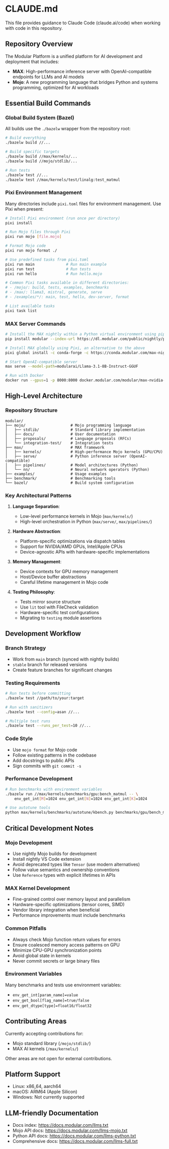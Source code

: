 # CLAUDE.md

This file provides guidance to Claude Code (claude.ai/code) when working with
code in this repository.

## Repository Overview

The Modular Platform is a unified platform for AI development and deployment
that includes:

- **MAX**: High-performance inference server with OpenAI-compatible endpoints
for LLMs and AI models
- **Mojo**: A new programming language that bridges Python and systems
programming, optimized for AI workloads

## Essential Build Commands

### Global Build System (Bazel)

All builds use the `./bazelw` wrapper from the repository root:

```bash
# Build everything
./bazelw build //...

# Build specific targets
./bazelw build //max/kernels/...
./bazelw build //mojo/stdlib/...

# Run tests
./bazelw test //...
./bazelw test //max/kernels/test/linalg:test_matmul
```

### Pixi Environment Management

Many directories include `pixi.toml` files for environment management. Use Pixi
when present:

```bash
# Install Pixi environment (run once per directory)
pixi install

# Run Mojo files through Pixi
pixi run mojo [file.mojo]

# Format Mojo code
pixi run mojo format ./

# Use predefined tasks from pixi.toml
pixi run main              # Run main example
pixi run test              # Run tests
pixi run hello             # Run hello.mojo

# Common Pixi tasks available in different directories:
# - /mojo/: build, tests, examples, benchmarks
# - /max/: llama3, mistral, generate, serve
# - /examples/*/: main, test, hello, dev-server, format

# List available tasks
pixi task list
```

### MAX Server Commands

```bash
# Install the MAX nightly within a Python virtual environment using pip
pip install modular --index-url https://dl.modular.com/public/nightly/python/simple/ --extra-index-url https://download.pytorch.org/whl/cpu

# Install MAX globally using Pixi, an alternative to the above
pixi global install -c conda-forge -c https://conda.modular.com/max-nightly

# Start OpenAI-compatible server
max serve --model-path=modularai/Llama-3.1-8B-Instruct-GGUF

# Run with Docker
docker run --gpus=1 -p 8000:8000 docker.modular.com/modular/max-nvidia-full:latest --model-path modularai/Llama-3.1-8B-Instruct-GGUF
```

## High-Level Architecture

### Repository Structure

```text
modular/
├── mojo/                    # Mojo programming language
│   ├── stdlib/              # Standard library implementation
│   ├── docs/                # User documentation
│   ├── proposals/           # Language proposals (RFCs)
│   └── integration-test/    # Integration tests
├── max/                     # MAX framework
│   ├── kernels/             # High-performance Mojo kernels (GPU/CPU)
│   ├── serve/               # Python inference server (OpenAI-compatible)
│   ├── pipelines/           # Model architectures (Python)
│   └── nn/                  # Neural network operators (Python)
├── examples/                # Usage examples
├── benchmark/               # Benchmarking tools
└── bazel/                   # Build system configuration
```

### Key Architectural Patterns

1. **Language Separation**:
   - Low-level performance kernels in Mojo (`max/kernels/`)
   - High-level orchestration in Python (`max/serve/`, `max/pipelines/`)

2. **Hardware Abstraction**:
   - Platform-specific optimizations via dispatch tables
   - Support for NVIDIA/AMD GPUs, Intel/Apple CPUs
   - Device-agnostic APIs with hardware-specific implementations

3. **Memory Management**:
   - Device contexts for GPU memory management
   - Host/Device buffer abstractions
   - Careful lifetime management in Mojo code

4. **Testing Philosophy**:
   - Tests mirror source structure
   - Use `lit` tool with FileCheck validation
   - Hardware-specific test configurations
   - Migrating to `testing` module assertions

## Development Workflow

### Branch Strategy

- Work from `main` branch (synced with nightly builds)
- `stable` branch for released versions
- Create feature branches for significant changes

### Testing Requirements

```bash
# Run tests before committing
./bazelw test //path/to/your:target

# Run with sanitizers
./bazelw test --config=asan //...

# Multiple test runs
./bazelw test --runs_per_test=10 //...
```

### Code Style

- Use `mojo format` for Mojo code
- Follow existing patterns in the codebase
- Add docstrings to public APIs
- Sign commits with `git commit -s`

### Performance Development

```bash
# Run benchmarks with environment variables
./bazelw run //max/kernels/benchmarks/gpu:bench_matmul -- \
    env_get_int[M]=1024 env_get_int[N]=1024 env_get_int[K]=1024

# Use autotune tools
python max/kernels/benchmarks/autotune/kbench.py benchmarks/gpu/bench_matmul.yaml
```

## Critical Development Notes

### Mojo Development

- Use nightly Mojo builds for development
- Install nightly VS Code extension
- Avoid deprecated types like `Tensor` (use modern alternatives)
- Follow value semantics and ownership conventions
- Use `Reference` types with explicit lifetimes in APIs

### MAX Kernel Development

- Fine-grained control over memory layout and parallelism
- Hardware-specific optimizations (tensor cores, SIMD)
- Vendor library integration when beneficial
- Performance improvements must include benchmarks

### Common Pitfalls

- Always check Mojo function return values for errors
- Ensure coalesced memory access patterns on GPU
- Minimize CPU-GPU synchronization points
- Avoid global state in kernels
- Never commit secrets or large binary files

### Environment Variables

Many benchmarks and tests use environment variables:

- `env_get_int[param_name]=value`
- `env_get_bool[flag_name]=true/false`
- `env_get_dtype[type]=float16/float32`

## Contributing Areas

Currently accepting contributions for:

- Mojo standard library (`/mojo/stdlib/`)
- MAX AI kernels (`/max/kernels/`)

Other areas are not open for external contributions.

## Platform Support

- Linux: x86_64, aarch64
- macOS: ARM64 (Apple Silicon)
- Windows: Not currently supported

## LLM-friendly Documentation

- Docs index: <https://docs.modular.com/llms.txt>
- Mojo API docs: <https://docs.modular.com/llms-mojo.txt>
- Python API docs: <https://docs.modular.com/llms-python.txt>
- Comprehensive docs: <https://docs.modular.com/llms-full.txt>
